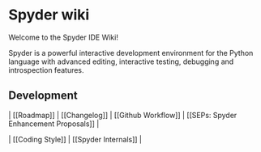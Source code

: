 # Spyder wiki

Welcome to the Spyder IDE Wiki!

Spyder is a powerful interactive development environment for the Python language with advanced editing, interactive testing, debugging and introspection features.

## Development

| [[Roadmap]] | [[Changelog]] | [[Github Workflow]] | [[SEPs: Spyder Enhancement Proposals]] |

| [[Coding Style]] | [[Spyder Internals]] |